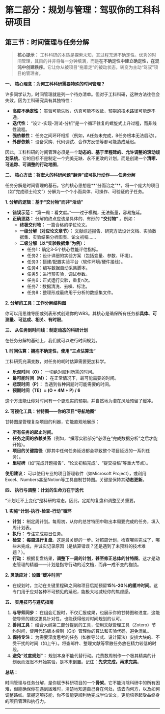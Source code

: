 # **第二部分：规划与管理：驾驭你的工科科研项目**

## **第三节：时间管理与任务分解**

> **核心提示：** 工科科研的本质是探索未知，其过程充满不确定性。优秀的时间管理，其目的并非将每一分钟填满，而是**在不确定性中建立确定性，在混沌中创建秩序**。它让你从被项目“拖着走”的被动状态，转变为主动“驾驭”项目的管理者。

**一、 核心理念：为何工科科研需要特殊的时间管理？**

许多同学认为，时间管理就是列一个待办清单。但对于工科科研，这种方法往往会失效。因为工科研究具有其独特性：

* **高度不确定性：** 实验可能失败，仿真可能不收敛，预期的技术路径可能走不通。
* **迭代性：** “设计-实现-测试-分析”是一个循环往复的螺旋式上升过程，而非线性流程。
* **强依赖性：** 任务之间环环相扣（例如，A任务未完成，B任务根本无法启动）。
* **外部依赖：** 设备采购、代码调试、合作方反馈等都可能造成延迟。

因此，工科科研的时间管理必须是一个**动态的、基于里程碑的、允许调整的滚动规划系统**。它的目标不是制定一个完美无缺、永不更改的计划，而是创建一个**清晰、可追踪、可调整的行动地图**。

**二、 核心方法：将宏大的科研问题“翻译”成可执行动作——任务分解**

任务分解是时间管理的基石。它的核心思想是**“分而治之”**，将一个庞大的项目（如“完成硕士论文”）分解为一个个小而具体、可操作、可验证的子任务。

**1. 分解的逻辑：基于“交付物”而非“活动”**

* **错误示范：** “第一周：看文献。”——过于模糊，无法衡量，容易拖延。
* **正确思路：** 分解的终点应该是具体的、有形的 **“交付物”** 。例如：
  * **终极交付物：** 一篇合格的学位论文。
  * **一级分解（对应论文章节）：** 文献综述报告、研究方法设计文档、实验数据集、实验结果分析图表、论文初稿……
  * **二级分解（以“实验数据集”为例）：**
    * 任务1：确定3-5个核心性能评估指标。
    * 任务2：设计详细的实验方案（包括变量、参数、环境）。
    * 任务3：搭建/配置实验平台（软件环境/硬件接线）。
    * 任务4：编写数据自动采集脚本。
    * 任务5：进行预实验，调试参数。
    * 任务6：正式运行实验，重复n次。
    * 任务7：数据清洗、去噪、标注。
    * 任务8：整理形成最终用于分析的数据集文件。

**2. 分解的工具：工作分解结构图**

你可以用思维导图或列表形式创建你的WBS。其核心是确保所有任务都**具体、可测量、可达成、相关、有时限**。

**三、 从任务到时间线：制定动态的科研计划**

在任务分解的基础上，我们就可以进行时间规划。

**1. 时间估算：拥抱不确定性，使用“三点估算法”**

工科研究充满变数，对任务的耗时估算需要更加科学。

* **乐观时间（O）：** 一切绝对顺利所需的时间。
* **最可能时间（M）：** 在正常情况下，最可能需要的时间。
* **悲观时间（P）：** 当遇到各种问题时可能需要的时间。
* **预期时间（TE）= (O + 4M + P) / 6**

这个方法能让你对时间有一个更现实的预期，并自然地为潜在风险预留了缓冲。

**2. 可视化工具：甘特图——你的项目“导航地图”**

甘特图是管理复杂项目的利器，它能直观地展示：

* **所有任务的起止时间。**
* **任务之间的依赖关系**（例如，“撰写实验部分”必须在“完成数据分析”之后才能开始）。
* **项目的关键路径**（即其中任何任务延迟都会导致整个项目延迟的一系列任务）。
* **里程碑**（如“完成开题报告”、“论文初稿完成”、“提交投稿”等重大节点）。

**使用建议：** 可以使用专业的项目管理软件（如Microsoft Project），或利用Excel、Numbers甚至Notion等工具自制甘特图。关键是保持其**动态更新**。

**四、 执行与调整：计划的生命力在于迭代**

“计划赶不上变化”是科研的常态。因此，定期的复盘和调整至关重要。

**1. 实施“计划-执行-检查-行动”循环**

* **计划：** 制定周计划。每周初，从你的总甘特图中取出本周要完成的任务，填入周计划表。
* **执行：** 专注完成每日任务。
* **检查：** **每周进行复盘**。这是最关键的一步。对照周计划，检查哪些完成了，哪些未完成，并诚实记录原因（是估算错误？还是遇到了未预料的技术难题？）。
* **行动：** 根据复盘结果，**调整下一周的计划，甚至修正总体的甘特图**。这才是动态管理的精髓——计划是指导行动的活文档，而非一成不变的枷锁。

**2. 灵活应对：设置“缓冲时间”**

* 在规划时，主动在关键里程碑之间和项目后期预留**15%-20%的缓冲时间**。这专门用于应对各种不可预见的延迟，能极大地减轻你的焦虑感。

**五、 实用技巧与避坑指南**

1. **与导师同步：** 在组会汇报时，不仅汇报成果，也展示你的甘特图和进度，这能使导师的建议更具针对性，也能获得他对时间规划的认可。
2. **善用工具：** 结合大纲第二部分提到的工具，使用文献管理工具（Zotero）节约时间，使用代码版本控制（Git）管理你的算法和实验代码，避免混乱。
3. **保持专注：** 为需要深度思考的任务（如推导公式、设计算法）安排大块的、不受干扰的时间（如上午）。将查邮件、整理文献等零散任务放在精力较低的时段。
4. **避免“过度规划”：** 规划本身不能代替行动。花费数周制作一个极其精美的计划表而迟迟不开始实验，是本末倒置。记住：**先求完成，再求完美**。

**总结：**

时间管理与任务分解，是你赋予科研项目的一个**骨架**。它不能消除科研中的所有困难，但能确保你在遇到困难时，清楚地知道自己身在何处，该去向何方，以及如何调整路线。掌握这项技能，你不仅能更顺利地完成学位论文，更能培养起受益终身的项目管理和执行力。

---
